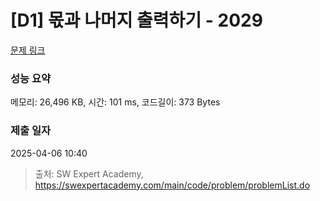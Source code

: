 # [D1] 몫과 나머지 출력하기 - 2029 

[문제 링크](https://swexpertacademy.com/main/code/problem/problemDetail.do?contestProbId=AV5QGNvKAtEDFAUq) 

### 성능 요약

메모리: 26,496 KB, 시간: 101 ms, 코드길이: 373 Bytes

### 제출 일자

2025-04-06 10:40



> 출처: SW Expert Academy, https://swexpertacademy.com/main/code/problem/problemList.do